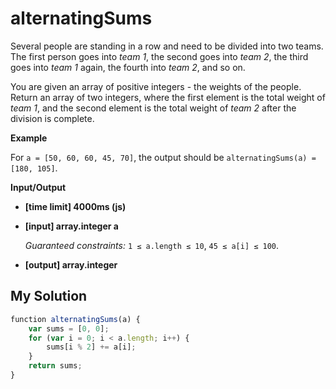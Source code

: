 # alternatingSums
﻿Several people are standing in a row and need to be divided into two teams. The first person goes into _team 1_, the second goes into _team 2_, the third goes into _team 1_ again, the fourth into _team 2_, and so on.

You are given an array of positive integers - the weights of the people. Return an array of two integers, where the first element is the total weight of _team 1_, and the second element is the total weight of _team 2_ after the division is complete.

**Example**

For `a = [50, 60, 60, 45, 70]`, the output should be
`alternatingSums(a) = [180, 105]`.

**Input/Output**

*   **[time limit] 4000ms (js)**

*   **[input] array.integer a**

    _Guaranteed constraints:_
    `1 ≤ a.length ≤ 10`,
    `45 ≤ a[i] ≤ 100`.

*   **[output] array.integer**


## My Solution
```javascript
﻿function alternatingSums(a) {
    var sums = [0, 0];
    for (var i = 0; i < a.length; i++) {
        sums[i % 2] += a[i];
    }
    return sums;
}
​
```
